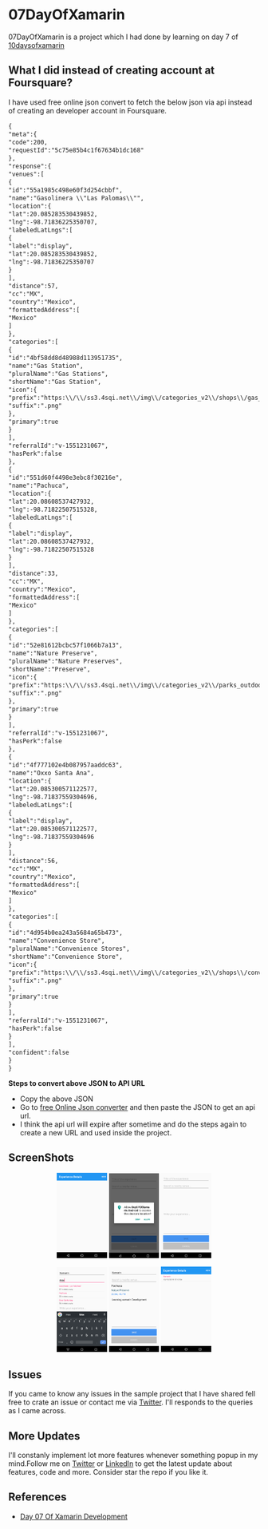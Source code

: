 # 07DayOfXamarin
07DayOfXamarin is a  project which I had done by learning on day 7 of  [10daysofxamarin](https://10daysofxamarin.blog)

## What I did instead of creating account at Foursquare? 
I have used free online json convert to fetch the below json via api instead of creating an developer account in Foursquare. 
```
{
"meta":{
"code":200,
"requestId":"5c75e85b4c1f67634b1dc168"
},
"response":{
"venues":[
{
"id":"55a1985c498e60f3d254cbbf",
"name":"Gasolinera \\"Las Palomas\\"",
"location":{
"lat":20.085283530439852,
"lng":-98.71836225350707,
"labeledLatLngs":[
{
"label":"display",
"lat":20.085283530439852,
"lng":-98.71836225350707
}
],
"distance":57,
"cc":"MX",
"country":"Mexico",
"formattedAddress":[
"Mexico"
]
},
"categories":[
{
"id":"4bf58dd8d48988d113951735",
"name":"Gas Station",
"pluralName":"Gas Stations",
"shortName":"Gas Station",
"icon":{
"prefix":"https:\\/\\/ss3.4sqi.net\\/img\\/categories_v2\\/shops\\/gas_",
"suffix":".png"
},
"primary":true
}
],
"referralId":"v-1551231067",
"hasPerk":false
},
{
"id":"551d60f4498e3ebc8f30216e",
"name":"Pachuca",
"location":{
"lat":20.08608537427932,
"lng":-98.71822507515328,
"labeledLatLngs":[
{
"label":"display",
"lat":20.08608537427932,
"lng":-98.71822507515328
}
],
"distance":33,
"cc":"MX",
"country":"Mexico",
"formattedAddress":[
"Mexico"
]
},
"categories":[
{
"id":"52e81612bcbc57f1066b7a13",
"name":"Nature Preserve",
"pluralName":"Nature Preserves",
"shortName":"Preserve",
"icon":{
"prefix":"https:\\/\\/ss3.4sqi.net\\/img\\/categories_v2\\/parks_outdoors\\/naturepreserve_",
"suffix":".png"
},
"primary":true
}
],
"referralId":"v-1551231067",
"hasPerk":false
},
{
"id":"4f777102e4b087957aaddc63",
"name":"Oxxo Santa Ana",
"location":{
"lat":20.085300571122577,
"lng":-98.71837559304696,
"labeledLatLngs":[
{
"label":"display",
"lat":20.085300571122577,
"lng":-98.71837559304696
}
],
"distance":56,
"cc":"MX",
"country":"Mexico",
"formattedAddress":[
"Mexico"
]
},
"categories":[
{
"id":"4d954b0ea243a5684a65b473",
"name":"Convenience Store",
"pluralName":"Convenience Stores",
"shortName":"Convenience Store",
"icon":{
"prefix":"https:\\/\\/ss3.4sqi.net\\/img\\/categories_v2\\/shops\\/conveniencestore_",
"suffix":".png"
},
"primary":true
}
],
"referralId":"v-1551231067",
"hasPerk":false
}
],
"confident":false
}
}
```

**Steps to convert above JSON to API URL**
- Copy the above JSON
- Go to [free Online Json converter](http://myjson.com/) and then paste the JSON to get an api url.
- I think the api url will expire after sometime and do the steps again to create a new URL and used inside the project.

## ScreenShots 

<p align="center">
<img src="https://github.com/shankarmadeshvaran/10DaysOfXamarin/blob/master/Day8To10OfXamarin/ScreenShots/Screen1.png" width="20%" height="25%"/>
<img src="https://github.com/shankarmadeshvaran/10DaysOfXamarin/blob/master/Day8To10OfXamarin/ScreenShots/Screen2.png" width="20%" height="25%"/>
<img src="https://github.com/shankarmadeshvaran/10DaysOfXamarin/blob/master/Day8To10OfXamarin/ScreenShots/Screen3.png" width="20%" height="25%"/>
</p>

<p align="center">
<img src="https://github.com/shankarmadeshvaran/10DaysOfXamarin/blob/master/Day8To10OfXamarin/ScreenShots/Screen4.png" width="20%" height="25%"/>
<img src="https://github.com/shankarmadeshvaran/10DaysOfXamarin/blob/master/Day8To10OfXamarin/ScreenShots/Screen5.png" width="20%" height="25%"/>
<img src="https://github.com/shankarmadeshvaran/10DaysOfXamarin/blob/master/Day8To10OfXamarin/ScreenShots/Screen6.png" width="20%" height="25%"/>
</p>

## Issues
If you came to know any issues in the sample project that I have shared fell free to crate an issue or contact me via 
[Twitter](https://twitter.com/Shankar__am). I'll responds to the queries as I came across. 

## More Updates
I'll constanly implement lot more features whenever something popup in my mind.Follow me on [Twitter](https://twitter.com/Shankar__am) or [LinkedIn](https://www.linkedin.com/in/shankar-mathesh) to get the latest update about features, code and more. Consider star the repo if you like it. 

## References
- [Day 07 Of Xamarin Development](https://10daysofxamarin.blog/2019/03/07/day-7/)
